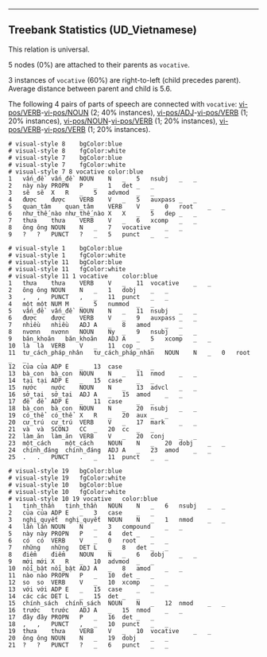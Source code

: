 

--------------------------------------------------------------------------------

## Treebank Statistics (UD_Vietnamese)

This relation is universal.

5 nodes (0%) are attached to their parents as `vocative`.

3 instances of `vocative` (60%) are right-to-left (child precedes parent).
Average distance between parent and child is 5.6.

The following 4 pairs of parts of speech are connected with `vocative`: [vi-pos/VERB]()-[vi-pos/NOUN]() (2; 40% instances), [vi-pos/ADJ]()-[vi-pos/VERB]() (1; 20% instances), [vi-pos/NOUN]()-[vi-pos/VERB]() (1; 20% instances), [vi-pos/VERB]()-[vi-pos/VERB]() (1; 20% instances).


~~~ conllu
# visual-style 8	bgColor:blue
# visual-style 8	fgColor:white
# visual-style 7	bgColor:blue
# visual-style 7	fgColor:white
# visual-style 7 8 vocative	color:blue
1	vấn_đề	vấn_đề	NOUN	N	_	5	nsubj	_	_
2	này	này	PROPN	P	_	1	det	_	_
3	sẽ	sẽ	X	R	_	5	advmod	_	_
4	được	được	VERB	V	_	5	auxpass	_	_
5	quan_tâm	quan_tâm	VERB	V	_	0	root	_	_
6	như_thế_nào	như_thế_nào	X	X	_	5	dep	_	_
7	thưa	thưa	VERB	V	_	6	xcomp	_	_
8	ông	ông	NOUN	N	_	7	vocative	_	_
9	?	?	PUNCT	?	_	5	punct	_	_

~~~


~~~ conllu
# visual-style 1	bgColor:blue
# visual-style 1	fgColor:white
# visual-style 11	bgColor:blue
# visual-style 11	fgColor:white
# visual-style 11 1 vocative	color:blue
1	thưa	thưa	VERB	V	_	11	vocative	_	_
2	ông	ông	NOUN	N	_	1	dobj	_	_
3	,	,	PUNCT	,	_	11	punct	_	_
4	một	một	NUM	M	_	5	nummod	_	_
5	vấn_đề	vấn_đề	NOUN	N	_	11	nsubj	_	_
6	được	được	VERB	V	_	9	auxpass	_	_
7	nhiều	nhiều	ADJ	A	_	8	amod	_	_
8	nvơnn	nvơnn	NOUN	Ny	_	9	nsubj	_	_
9	băn_khoăn	băn_khoăn	ADJ	A	_	5	xcomp	_	_
10	là	là	VERB	V	_	11	cop	_	_
11	tư_cách_pháp_nhân	tư_cách_pháp_nhân	NOUN	N	_	0	root	_	_
12	của	của	ADP	E	_	13	case	_	_
13	bà_con	bà_con	NOUN	N	_	11	nmod	_	_
14	tại	tại	ADP	E	_	15	case	_	_
15	nước	nước	NOUN	N	_	13	advcl	_	_
16	sở_tại	sở_tại	ADJ	A	_	15	amod	_	_
17	để	để	ADP	E	_	11	case	_	_
18	bà_con	bà_con	NOUN	N	_	20	nsubj	_	_
19	có_thể	có_thể	X	R	_	20	aux	_	_
20	cư_trú	cư_trú	VERB	V	_	17	mark	_	_
21	và	và	SCONJ	CC	_	20	cc	_	_
22	làm_ăn	làm_ăn	VERB	V	_	20	conj	_	_
23	một_cách	một_cách	NOUN	N	_	20	dobj	_	_
24	chính_đáng	chính_đáng	ADJ	A	_	23	amod	_	_
25	.	.	PUNCT	.	_	11	punct	_	_

~~~


~~~ conllu
# visual-style 19	bgColor:blue
# visual-style 19	fgColor:white
# visual-style 10	bgColor:blue
# visual-style 10	fgColor:white
# visual-style 10 19 vocative	color:blue
1	tinh_thần	tinh_thần	NOUN	N	_	6	nsubj	_	_
2	của	của	ADP	E	_	3	case	_	_
3	nghị_quyết	nghị_quyết	NOUN	N	_	1	nmod	_	_
4	lần	lần	NOUN	N	_	3	compound	_	_
5	này	này	PROPN	P	_	4	det	_	_
6	có	có	VERB	V	_	0	root	_	_
7	những	những	DET	L	_	8	det	_	_
8	điểm	điểm	NOUN	N	_	6	dobj	_	_
9	mới	mới	X	R	_	10	advmod	_	_
10	nổi_bật	nổi_bật	ADJ	A	_	8	amod	_	_
11	nào	nào	PROPN	P	_	10	det	_	_
12	so	so	VERB	V	_	10	xcomp	_	_
13	với	với	ADP	E	_	15	case	_	_
14	các	các	DET	L	_	15	det	_	_
15	chính_sách	chính_sách	NOUN	N	_	12	nmod	_	_
16	trước	trước	ADJ	A	_	15	nmod	_	_
17	đây	đây	PROPN	P	_	16	det	_	_
18	,	,	PUNCT	,	_	10	punct	_	_
19	thưa	thưa	VERB	V	_	10	vocative	_	_
20	ông	ông	NOUN	N	_	19	dobj	_	_
21	?	?	PUNCT	?	_	6	punct	_	_

~~~


